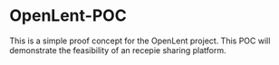 # OpenLent-POC
This is a simple proof concept for the OpenLent project. This POC will demonstrate the feasibility of an recepie sharing platform.
